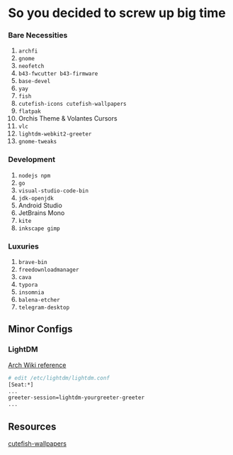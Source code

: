 # So you decided to screw up big time

### Bare Necessities

1. `archfi`
2. `gnome`
3. `neofetch`
4. `b43-fwcutter b43-firmware`
5. `base-devel`
6. `yay`
7. `fish`
8. `cutefish-icons cutefish-wallpapers`
9. `flatpak`
10. Orchis Theme & Volantes Cursors
11. `vlc`
12. `lightdm-webkit2-greeter`
13. `gnome-tweaks`

    

### Development

1. `nodejs npm`
2. `go`
3. `visual-studio-code-bin`
4. `jdk-openjdk`
5. Android Studio
6. JetBrains Mono
7. `kite`
8. `inkscape gimp`

       



### Luxuries

1. `brave-bin`
2. `freedownloadmanager`
3. `cava`
4. `typora`
5. `insomnia`
6. `balena-etcher`
7. `telegram-desktop`





## Minor Configs

### LightDM

[Arch Wiki reference](https://wiki.archlinux.org/title/LightDM)

```sh
# edit /etc/lightdm/lightdm.conf
[Seat:*]
...
greeter-session=lightdm-yourgreeter-greeter
...
```

## Resources
[cutefish-wallpapers](https://github.com/cutefishos/wallpapers)

